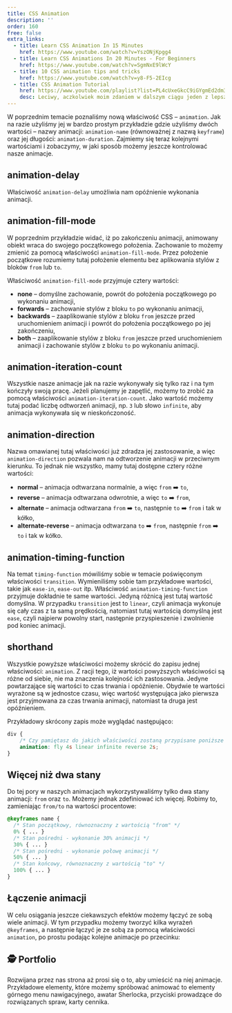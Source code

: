 ```yaml
---
title: CSS Animation
description: ''
order: 160
free: false
extra_links:
  - title: Learn CSS Animation In 15 Minutes
    href: https://www.youtube.com/watch?v=YszONjKpgg4
  - title: Learn CSS Animations In 20 Minutes - For Beginners
    href: https://www.youtube.com/watch?v=SgmNxE9lWcY
  - title: 10 CSS animation tips and tricks
    href: https://www.youtube.com/watch?v=y8-F5-2EIcg
  - title: CSS Animation Tutorial
    href: https://www.youtube.com/playlist?list=PL4cUxeGkcC9iGYgmEd2dm3zAKzyCGDtM5
    desc: Leciwy, aczkolwiek moim zdaniem w dalszym ciągu jeden z lepszych mini-kursów dotyczących animacji CSS
---
```


<script>
	import Codepen from "$lib/components/ui/Codepen.svelte";
</script>

W poprzednim temacie poznaliśmy nową właściwość CSS – `animation`. Jak na razie użyliśmy jej w bardzo prostym przykładzie gdzie użyliśmy dwóch wartości – nazwy animacji: `animation-name` (równoważnej z nazwą `keyframe`) oraz jej długości: `animation-duration`. Zajmiemy się teraz kolejnymi wartościami i zobaczymy, w jaki sposób możemy jeszcze kontrolować nasze animacje.

## animation-delay

Właściwość `animation-delay` umożliwia nam opóźnienie wykonania animacji.

## animation-fill-mode

W poprzednim przykładzie widać, iż po zakończeniu animacji, animowany obiekt wraca do swojego początkowego położenia. Zachowanie to możemy zmienić za pomocą właściwości `animation-fill-mode`. Przez położenie początkowe rozumiemy tutaj położenie elementu bez aplikowania stylów z bloków `from` lub `to`.

Właściwość `animation-fill-mode` przyjmuje cztery wartości:

- **none** – domyślne zachowanie, powrót do położenia początkowego po wykonaniu animacji,
- **forwards** – zachowanie stylów z bloku `to` po wykonaniu animacji,
- **backwards** – zaaplikowanie stylów z bloku `from` jeszcze przed uruchomieniem animacji i powrót do położenia początkowego po jej zakończeniu,
- **both** – zaaplikowanie stylów z bloku `from` jeszcze przed uruchomieniem animacji i zachowanie stylów z bloku `to` po wykonaniu animacji.

<Codepen id="jOXXRKx" />

## animation-iteration-count

Wszystkie nasze animacje jak na razie wykonywały się tylko raz i na tym kończyły swoją pracę. Jeżeli planujemy je zapętlić, możemy to zrobić za pomocą właściwości `animation-iteration-count`. Jako wartość możemy tutaj podać liczbę odtworzeń animacji, np. `3` lub słowo `infinite`, aby animacja wykonywała się w nieskończoność.

<Codepen id="VwqqNBa" />

## animation-direction

Nazwa omawianej tutaj właściwości już zdradza jej zastosowanie, a więc `animation-direction` pozwala nam na odtworzenie animacji w przeciwnym kierunku. To jednak nie wszystko, mamy tutaj dostępne cztery różne wartości:

- **normal** – animacja odtwarzana normalnie, a więc `from` ➡️ `to`,
- **reverse** – animacja odtwarzana odwrotnie, a więc `to` ➡️ `from`,
- **alternate** – animacja odtwarzana `from` ➡️ `to`, następnie `to` ➡️ `from` i tak w kółko,
- **alternate-reverse** – animacja odtwarzana `to` ➡️ `from`, następnie `from` ➡️ `to` i tak w kółko.

<Codepen id="VwqqNGa" />

## animation-timing-function

Na temat `timing-function` mówiliśmy sobie w temacie poświęconym właściwości `transition`. Wymieniliśmy sobie tam przykładowe wartości, takie jak `ease-in`, `ease-out` itp. Właściwość `animation-timing-function` przyjmuje dokładnie te same wartości. Jedyną różnicą jest tutaj wartość domyślna. W przypadku `transition` jest to `linear`, czyli animacja wykonuje się cały czas z ta samą prędkością, natomiast tutaj wartością domyślną jest `ease`, czyli najpierw powolny start, następnie przyspieszenie i zwolnienie pod koniec animacji.

<Codepen id="rNoobZR" />

## shorthand

Wszystkie powyższe właściwości możemy skrócić do zapisu jednej właściwości: `animation`. Z racji tego, iż wartości powyższych właściwości są różne od siebie, nie ma znaczenia kolejność ich zastosowania. Jedyne powtarzające się wartości to czas trwania i opóźnienie. Obydwie te wartości wyrażone są w jednostce czasu, więc wartość występująca jako pierwsza jest przyjmowana za czas trwania animacji, natomiast ta druga jest opóźnieniem.

Przykładowy skrócony zapis może wyglądać następująco:

```css
div {
	/* Czy pamiętasz do jakich właściwości zostaną przypisane poniższe wartości? 😉 */
	animation: fly 4s linear infinite reverse 2s;
}
```

## Więcej niż dwa stany

Do tej pory w naszych animacjach wykorzystywaliśmy tylko dwa stany animacji: `from` oraz `to`. Możemy jednak zdefiniować ich więcej. Robimy to, zamieniając `from/to` na wartości procentowe:

```css
@keyframes name {
  /* Stan początkowy, równoznaczny z wartością "from" */
  0% { ... }
  /* Stan pośredni - wykonanie 30% animacji */
  30% { ... }
  /* Stan pośredni - wykonanie połowę animacji */
  50% { ... }
  /* Stan końcowy, równoznaczny z wartością "to" */
  100% { ... }
}
```

<Codepen id="BavvEqw" />

## Łączenie animacji

W celu osiągania jeszcze ciekawszych efektów możemy łączyć ze sobą wiele animacji. W tym przypadku możemy tworzyć kilka wyrażeń `@keyframes`, a następnie łączyć je ze sobą za pomocą właściwości `animation`, po prostu podając kolejne animacje po przecinku:

<Codepen id="JjwwVeo" />

## 🕵️ Portfolio

Rozwijana przez nas strona aż prosi się o to, aby umieścić na niej animacje. Przykładowe elementy, które możemy spróbować animować to elementy górnego menu nawigacyjnego, awatar Sherlocka, przyciski prowadzące do rozwiązanych spraw, karty cennika.
